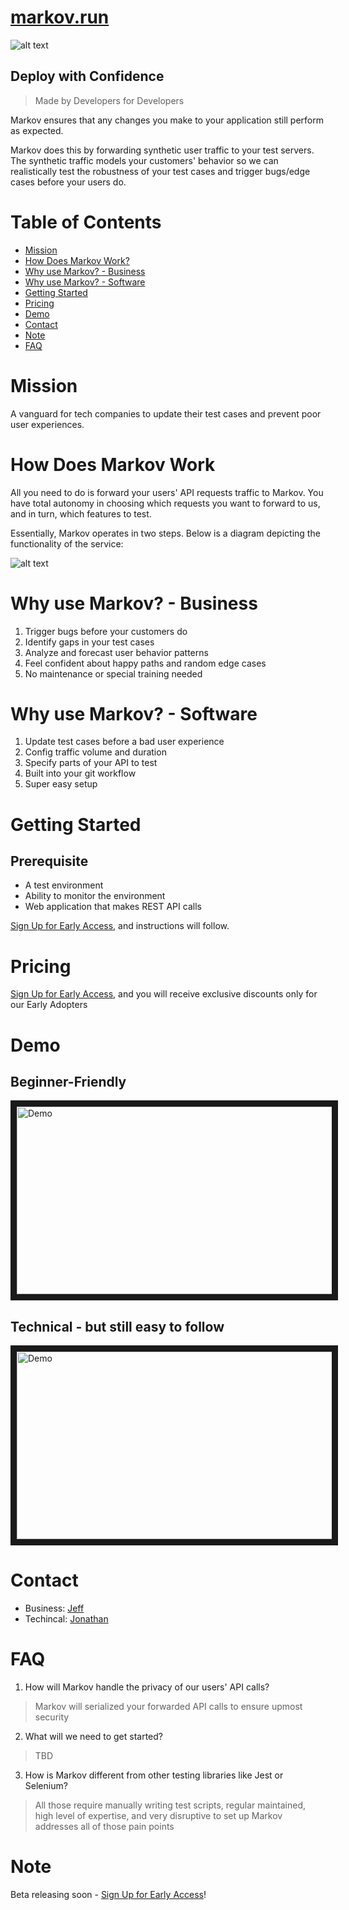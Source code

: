 # [markov.run][5] 
![alt text](https://github.com/jz674/Markov_Documentation/blob/main/assets/Screen%20Shot%202021-02-06%20at%203.12.06%20AM.png)

## Deploy with Confidence
> Made by Developers for Developers

Markov ensures that any changes you make to your application still perform as expected.

Markov does this by forwarding synthetic user traffic to your test servers. The synthetic traffic models your customers' behavior so we can realistically test the robustness of your test cases and trigger bugs/edge cases before your users do. 

# Table of Contents
- [Mission](#mission)
- [How Does Markov Work?](#how-does-markov-work?)
- [Why use Markov? - Business](#why-use-markov---business)
- [Why use Markov? - Software](#why-use-markov---software)
- [Getting Started](#getting-started)
- [Pricing](#pricing)
- [Demo](#demo)
- [Contact](#contact)
- [Note](#note)
- [FAQ](#faq)

# Mission
A vanguard for tech companies to update their test cases and prevent poor user experiences.

# How Does Markov Work
All you need to do is forward your users' API requests traffic to Markov. You have total autonomy in choosing which requests you want to forward to us, and in turn, which features to test.

Essentially, Markov operates in two steps. Below is a diagram depicting the functionality of the service:

![alt text](https://github.com/jz674/Markov_Documentation/blob/main/assets/Intro_diagram.png)
 
# Why use Markov? - Business
1. Trigger bugs before your customers do
2. Identify gaps in your test cases
3. Analyze and forecast user behavior patterns
4. Feel confident about happy paths and random edge cases
5. No maintenance or special training needed

# Why use Markov? - Software
1. Update test cases before a bad user experience
2. Config traffic volume and duration
3. Specify parts of your API to test
4. Built into your git workflow
5. Super easy setup 

# Getting Started

## Prerequisite
- A test environment
- Ability to monitor the environment
- Web application that makes REST API calls

[Sign Up for Early Access][3], and instructions will follow.

# Pricing
[Sign Up for Early Access][3], and you will receive exclusive discounts only for our Early Adopters

# Demo

## Beginner-Friendly
<a href="https://www.youtube.com/watch?v=QEU4EkpiLjA&feature=youtu.be" target="_blank"><img src="https://github.com/jz674/Markov_Documentation/blob/main/assets/undraw_media_player_ylg8.svg" 
alt="Demo" width="1000" height="300" border="10" /></a>

## Technical - but still easy to follow
<a href="https://youtu.be/hOGrlItFLos" target="_blank"><img src="https://github.com/jz674/Markov_Documentation/blob/main/assets/undraw_media_player_ylg8.svg" 
alt="Demo" width="1000" height="300" border="10" /></a>

# Contact
- Business: [Jeff][7]
- Techincal: [Jonathan][8]

# FAQ
1. How will Markov handle the privacy of our users' API calls?
> Markov will serialized your forwarded API calls to ensure upmost security

2. What will we need to get started?
> TBD

3. How is Markov different from other testing libraries like Jest or Selenium?
> All those require manually writing test scripts, regular maintained, high level of expertise, and very disruptive to set up
Markov addresses all of those pain points


# Note
Beta releasing soon - [Sign Up for Early Access][3]!

[1]: https://www.scnsoft.com/blog/what-is-regression-testing-short-overview/ "regression test" 
[2]: https://medium.com/katalon-studio/introduction-to-api-testing-complete-guide-for-newbie-426eac6edb4d/ "API request traffic" 
[3]: https://markov.run/ "Request Early Access" 
[4]: https://www.youtube.com/watch?v=hv1AR6asbtA "UI"
[5]: https://markov.run/ "Markov.run" 
[6]: https://raygun.com/blog/synthetic-testing/ "synthetic users"
[7]: https://www.linkedin.com/in/jz674/ "Jeff"
[8]: https://www.linkedin.com/in/jto98/ "Jonathan"
[9]: https://smartbear.com/learn/performance-monitoring/what-is-synthetic-monitoring/ "synthetic monitor"
